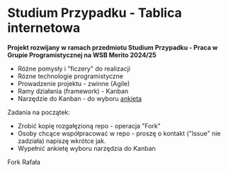 # Studium Przypadku - Tablica internetowa

**Projekt rozwijany w ramach przedmiotu Studium Przypadku - Praca w Grupie Programistycznej na WSB Merito 2024/25**
- Różne pomysły i "ficzery" do realizacji
- Rózne technologie programistyczne
- Prowadzenie projektu - zwinne (Agile)
- Ramy działania (framework) - Kanban
- Narzędzie do Kanban - do wyboru [ankieta](https://forms.office.com/e/YqXwnX9ekq)

Zadania na początek:
- Zrobić kopię rozgałęzioną repo - operacja "Fork"
- Osoby chcące współpracować w repo - proszę o kontakt ("Issue" nie zadziała) napiszę wkrótce jak.
- Wypełnić ankietę wyboru narzędzia do Kanban

Fork Rafała
